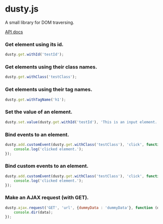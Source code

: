 dusty.js
=====
A small library for DOM traversing.

<a href="https://github.com/hwclass/dusty/blob/master/dusty.js-API.md">API docs</a>

### Get element using its id.
```javascript
dusty.get.withId('testId');
```

### Get elements using their class names.
```javascript
dusty.get.withClass('testClass');
```

### Get elements using their tag names.
```javascript
dusty.get.withTagName('h1');
```

### Set the value of an element.
```javascript
dusty.set.value(dusty.get.withId('testId'), 'This is an input element.');
```

### Bind events to an element.
```javascript
dusty.add.customEvent(dusty.get.withClass('testClass'), 'click', function () { 
	console.log('clicked element.');
});
```

### Bind custom events to an element.
```javascript
dusty.add.customEvent(dusty.get.withClass('testClass'), 'click', function () {
	console.log('clicked element.');
});
```

### Make an AJAX request (with GET).
```javascript
dusty.ajax.request('GET', 'url', {dummyData : 'dummyData'}, function (data) {
	console.dir(data);
});
```
